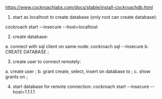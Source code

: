 https://www.cockroachlabs.com/docs/stable/install-cockroachdb.html

1. start as localhost to create database (only root can create database):

cockroach start --insecure --host=localhost

2. create database:

a. connect with sql client on same node: cockroach sql --insecure
b. CREATE DATABASE <db>;

3. create user to connect remotely:

a. create user <user>;
b. grant create, select, insert on database <db> to <user>;
c. show grants on <db>;

4. start database for remote connection:
cockroach start --insecure --host=1.1.1.1
